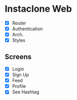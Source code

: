 # Instaclone Web

- [x] Router
- [x] Authentication
- [x] Arch.
- [x] Styles

## Screens

- [x] Login
- [x] Sign Up
- [x] Feed
- [x] Profile
- [x] See Hashtag